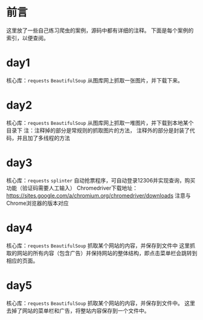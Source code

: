 # 前言
这里放了一些自己练习爬虫的案例，源码中都有详细的注释。 下面是每个案例的索引，以便查阅。

# day1
核心库：`requests` `BeautifulSoup`
从图库网上抓取一张图片，并下载下来。

# day2
核心库：`requests` `BeautifulSoup`
从图库网上抓取一堆图片，并下载到本地某个目录下
注：注释掉的部分是常规则的抓取图片的方法， 注释外的部分是封装了代码，并且加了多线程的方法

# day3
核心库：`requests` `splinter`
自动抢票程序，可自动登录12306并实现查询，购买功能（验证码需要人工输入）
Chromedriver下载地址：https://sites.google.com/a/chromium.org/chromedriver/downloads
注意与Chrome浏览器的版本对应

# day4
核心库：`requests` `BeautifulSoup`
抓取某个网站的内容，并保存到文件中
这里抓取的网站的所有内容（包含广告）并保持网站的整体结构，即点击菜单栏会跳转到相应的页面。

# day5
核心库：`requests` `BeautifulSoup`
抓取某个网站的内容，并保存到文件中。
这里去掉了网站的菜单栏和广告，将整站内容保存到一个文件中。


